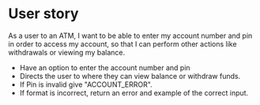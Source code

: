 # User story

As a user to an ATM, I want to be able to enter my account number and pin in order to access my account, so that I can perform other actions like withdrawals or viewing my balance.

- Have an option to enter the account number and pin
- Directs the user to where they can view balance or withdraw funds.
- If Pin is invalid give "ACCOUNT_ERROR".
- If format is incorrect, return an error and example of the correct input.